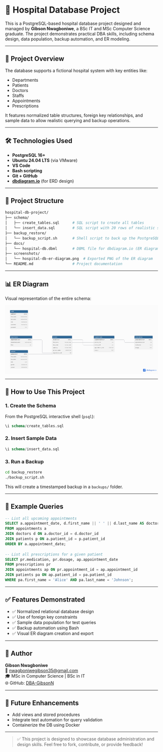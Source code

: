 # 🏥 Hospital Database Project

This is a PostgreSQL-based hospital database project designed and managed by **Gibson Nwagboniwe**, a BSc IT and MSc Computer Science graduate. The project demonstrates practical DBA skills, including schema design, data population, backup automation, and ER modeling.

---

## 🚀 Project Overview

The database supports a fictional hospital system with key entities like:

- Departments
- Patients
- Doctors
- Staffs
- Appointments
- Prescriptions

It features normalized table structures, foreign key relationships, and sample data to allow realistic querying and backup operations.

---

## 🛠️ Technologies Used

- **PostgreSQL 16+**
- **Ubuntu 24.04 LTS** (via VMware)
- **VS Code**
- **Bash scripting**
- **Git + GitHub**
- **[dbdiagram.io](https://dbdiagram.io)** (for ERD design)

---

## 📁 Project Structure

```bash
hospital-db-project/
├── schema/
│   ├── create_tables.sql      # SQL script to create all tables
│   └── insert_data.sql        # SQL script with 20 rows of realistic sample data
├── backup_restore/
│   └── backup_script.sh       # Shell script to back up the PostgreSQL database
├── docs/
│   └── hospital-db.dbml       # DBML file for dbdiagram.io (ER diagram definition)
├── screenshots/
│   └── hospital-db-er-diagram.png  # Exported PNG of the ER diagram
└── README.md                  # Project documentation
```

---

## 📊 ER Diagram

Visual representation of the entire schema:

![Hospital Database ER Diagram](screenshots/hospital-db-er-diagram.png)

---

## 💾 How to Use This Project

### 1. Create the Schema

From the PostgreSQL interactive shell (`psql`):

```sql
\i schema/create_tables.sql
```

### 2. Insert Sample Data

```sql
\i schema/insert_data.sql
```

### 3. Run a Backup

```bash
cd backup_restore
./backup_script.sh
```

This will create a timestamped backup in a `backups/` folder.

---

## 🧪 Example Queries

```sql
-- List all upcoming appointments
SELECT a.appointment_date, d.first_name || ' ' || d.last_name AS doctor, p.first_name || ' ' || p.last_name AS patient
FROM appointments a
JOIN doctors d ON a.doctor_id = d.doctor_id
JOIN patients p ON a.patient_id = p.patient_id
ORDER BY a.appointment_date;

-- List all prescriptions for a given patient
SELECT pr.medication, pr.dosage, ap.appointment_date
FROM prescriptions pr
JOIN appointments ap ON pr.appointment_id = ap.appointment_id
JOIN patients pa ON ap.patient_id = pa.patient_id
WHERE pa.first_name = 'Alice' AND pa.last_name = 'Johnson';
```

---

## ✅ Features Demonstrated

- ✅ Normalized relational database design
- ✅ Use of foreign key constraints
- ✅ Sample data population for test queries
- ✅ Backup automation using Bash
- ✅ Visual ER diagram creation and export

---

## 👤 Author

**Gibson Nwagboniwe**  
📧 nwagboniwegibson35@gmail.com  
🎓 MSc in Computer Science | BSc in IT  
🌐 GitHub: [DBA-GibsonN](https://github.com/DBA-GibsonN)

---

## 📌 Future Enhancements

- Add views and stored procedures
- Integrate test automation for query validation
- Containerize the DB using Docker

---

> ✅ This project is designed to showcase database administration and design skills. Feel free to fork, contribute, or provide feedback!